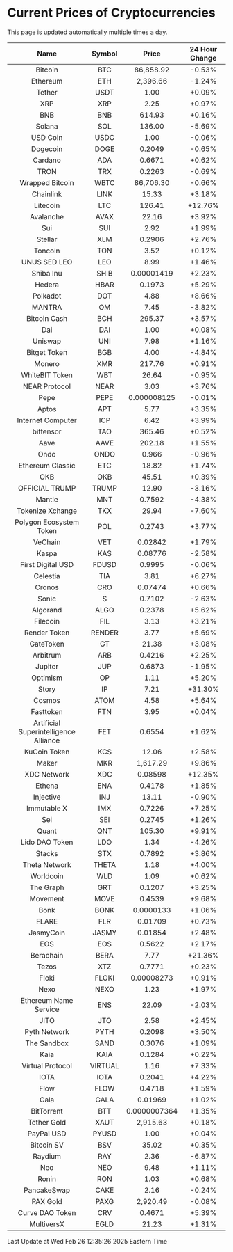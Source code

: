 # Current Prices of Cryptocurrencies
This page is updated automatically multiple times a day.

| Name | Symbol | Price | 24 Hour Change |
| :---: |:---:| :---: | :---: |
| Bitcoin | BTC | 86,858.92 | -0.53% |
| Ethereum | ETH | 2,396.66 | -1.24% |
| Tether | USDT | 1.00 | +0.09% |
| XRP | XRP | 2.25 | +0.97% |
| BNB | BNB | 614.93 | +0.16% |
| Solana | SOL | 136.00 | -5.69% |
| USD Coin | USDC | 1.00 | -0.06% |
| Dogecoin | DOGE | 0.2049 | -0.65% |
| Cardano | ADA | 0.6671 | +0.62% |
| TRON | TRX | 0.2263 | -0.69% |
| Wrapped Bitcoin | WBTC | 86,706.30 | -0.66% |
| Chainlink | LINK | 15.33 | +3.18% |
| Litecoin | LTC | 126.41 | +12.76% |
| Avalanche | AVAX | 22.16 | +3.92% |
| Sui | SUI | 2.92 | +1.99% |
| Stellar | XLM | 0.2906 | +2.76% |
| Toncoin | TON | 3.52 | +0.12% |
| UNUS SED LEO | LEO | 8.99 | +1.46% |
| Shiba Inu | SHIB | 0.00001419 | +2.23% |
| Hedera | HBAR | 0.1973 | +5.29% |
| Polkadot | DOT | 4.88 | +8.66% |
| MANTRA | OM | 7.45 | -3.82% |
| Bitcoin Cash | BCH | 295.37 | +3.57% |
| Dai | DAI | 1.00 | +0.08% |
| Uniswap | UNI | 7.98 | +1.16% |
| Bitget Token | BGB | 4.00 | -4.84% |
| Monero | XMR | 217.76 | +0.91% |
| WhiteBIT Token | WBT | 26.64 | -0.95% |
| NEAR Protocol | NEAR | 3.03 | +3.76% |
| Pepe | PEPE | 0.000008125 | -0.01% |
| Aptos | APT | 5.77 | +3.35% |
| Internet Computer | ICP | 6.42 | +3.99% |
| bittensor | TAO | 365.46 | +0.52% |
| Aave | AAVE | 202.18 | +1.55% |
| Ondo | ONDO | 0.966 | -0.96% |
| Ethereum Classic | ETC | 18.82 | +1.74% |
| OKB | OKB | 45.51 | +0.39% |
| OFFICIAL TRUMP | TRUMP | 12.90 | -3.16% |
| Mantle | MNT | 0.7592 | -4.38% |
| Tokenize Xchange | TKX | 29.94 | -7.60% |
| Polygon Ecosystem Token | POL | 0.2743 | +3.77% |
| VeChain | VET | 0.02842 | +1.79% |
| Kaspa | KAS | 0.08776 | -2.58% |
| First Digital USD | FDUSD | 0.9995 | -0.06% |
| Celestia | TIA | 3.81 | +6.27% |
| Cronos | CRO | 0.07474 | +0.66% |
| Sonic | S | 0.7102 | -2.63% |
| Algorand | ALGO | 0.2378 | +5.62% |
| Filecoin | FIL | 3.13 | +3.21% |
| Render Token | RENDER | 3.77 | +5.69% |
| GateToken | GT | 21.38 | +3.08% |
| Arbitrum | ARB | 0.4216 | +2.25% |
| Jupiter | JUP | 0.6873 | -1.95% |
| Optimism | OP | 1.11 | +5.20% |
| Story | IP | 7.21 | +31.30% |
| Cosmos | ATOM | 4.58 | +5.64% |
| Fasttoken | FTN | 3.95 | +0.04% |
| Artificial Superintelligence Alliance | FET | 0.6554 | +1.62% |
| KuCoin Token | KCS | 12.06 | +2.58% |
| Maker | MKR | 1,617.29 | +9.86% |
| XDC Network | XDC | 0.08598 | +12.35% |
| Ethena | ENA | 0.4178 | +1.85% |
| Injective | INJ | 13.11 | -0.90% |
| Immutable X | IMX | 0.7226 | +7.25% |
| Sei | SEI | 0.2745 | +1.26% |
| Quant | QNT | 105.30 | +9.91% |
| Lido DAO Token | LDO | 1.34 | -4.26% |
| Stacks | STX | 0.7892 | +3.86% |
| Theta Network | THETA | 1.18 | +4.00% |
| Worldcoin | WLD | 1.09 | +0.62% |
| The Graph | GRT | 0.1207 | +3.25% |
| Movement | MOVE | 0.4539 | +9.68% |
| Bonk | BONK | 0.0000133 | +1.06% |
| FLARE | FLR | 0.01709 | +0.73% |
| JasmyCoin | JASMY | 0.01854 | +2.48% |
| EOS | EOS | 0.5622 | +2.17% |
| Berachain | BERA | 7.77 | +21.36% |
| Tezos | XTZ | 0.7771 | +0.23% |
| Floki | FLOKI | 0.00008273 | +0.91% |
| Nexo | NEXO | 1.23 | +1.97% |
| Ethereum Name Service | ENS | 22.09 | -2.03% |
| JITO | JTO | 2.58 | +2.45% |
| Pyth Network | PYTH | 0.2098 | +3.50% |
| The Sandbox | SAND | 0.3076 | +1.09% |
| Kaia | KAIA | 0.1284 | +0.22% |
| Virtual Protocol | VIRTUAL | 1.16 | +7.33% |
| IOTA | IOTA | 0.2041 | +4.22% |
| Flow | FLOW | 0.4718 | +1.59% |
| Gala | GALA | 0.01969 | +1.02% |
| BitTorrent | BTT | 0.0000007364 | +1.35% |
| Tether Gold | XAUT | 2,915.63 | +0.18% |
| PayPal USD | PYUSD | 1.00 | +0.04% |
| Bitcoin SV | BSV | 35.02 | +0.35% |
| Raydium | RAY | 2.36 | -6.87% |
| Neo | NEO | 9.48 | +1.11% |
| Ronin | RON | 1.03 | +0.68% |
| PancakeSwap | CAKE | 2.16 | -0.24% |
| PAX Gold | PAXG | 2,920.49 | -0.08% |
| Curve DAO Token | CRV | 0.4671 | +5.39% |
| MultiversX | EGLD | 21.23 | +1.31% |

Last Update at Wed Feb 26 12:35:26 2025 Eastern Time